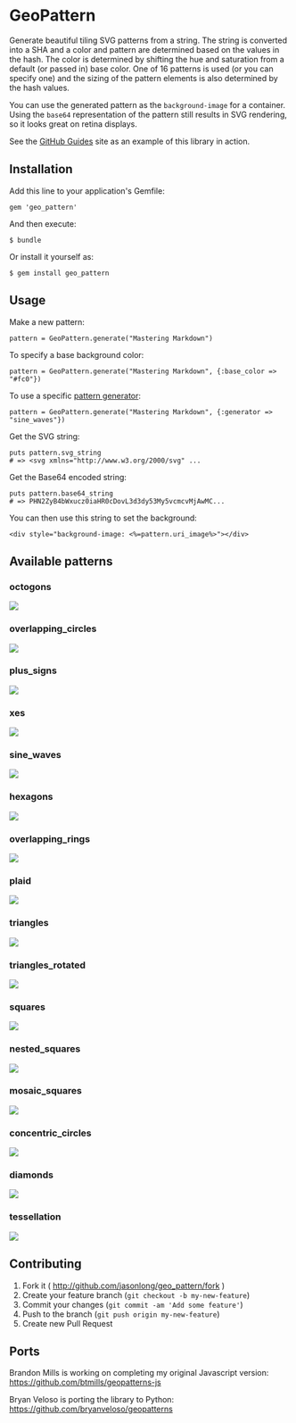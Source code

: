 # GeoPattern

Generate beautiful tiling SVG patterns from a string. The string is converted into a SHA and a color and pattern are determined based on the values in the hash. The color is determined by shifting the hue and saturation from a default (or passed in) base color. One of 16 patterns is used (or you can specify one) and the sizing of the pattern elements is also determined by the hash values.

You can use the generated pattern as the `background-image` for a container. Using the `base64` representation of the pattern still results in SVG rendering, so it looks great on retina displays.

See the [GitHub Guides](http://guides.github.com) site as an example of this library in action.

## Installation

Add this line to your application's Gemfile:

    gem 'geo_pattern'

And then execute:

    $ bundle

Or install it yourself as:

    $ gem install geo_pattern

## Usage

Make a new pattern:

    pattern = GeoPattern.generate("Mastering Markdown")

To specify a base background color:

    pattern = GeoPattern.generate("Mastering Markdown", {:base_color => "#fc0"})

To use a specific [pattern generator](#available-patterns):

    pattern = GeoPattern.generate("Mastering Markdown", {:generator => "sine_waves"})

Get the SVG string:

    puts pattern.svg_string
    # => <svg xmlns="http://www.w3.org/2000/svg" ...

Get the Base64 encoded string:

    puts pattern.base64_string
    # => PHN2ZyB4bWxucz0iaHR0cDovL3d3dy53My5vcmcvMjAwMC...

You can then use this string to set the background:

    <div style="background-image: <%=pattern.uri_image%>"></div>

## Available patterns

### octogons

![](http://jasonlong.github.io/geo_pattern/examples/octogons.png)

### overlapping_circles

![](http://jasonlong.github.io/geo_pattern/examples/overlapping_circles.png)

### plus_signs

![](http://jasonlong.github.io/geo_pattern/examples/plus_signs.png)

### xes

![](http://jasonlong.github.io/geo_pattern/examples/xes.png)

### sine_waves

![](http://jasonlong.github.io/geo_pattern/examples/sine_waves.png)

### hexagons

![](http://jasonlong.github.io/geo_pattern/examples/hexagons.png)

### overlapping_rings

![](http://jasonlong.github.io/geo_pattern/examples/overlapping_rings.png)

### plaid

![](http://jasonlong.github.io/geo_pattern/examples/plaid.png)

### triangles

![](http://jasonlong.github.io/geo_pattern/examples/triangles.png)

### triangles_rotated

![](http://jasonlong.github.io/geo_pattern/examples/triangles_rotated.png)

### squares

![](http://jasonlong.github.io/geo_pattern/examples/squares.png)

### nested_squares

![](http://jasonlong.github.io/geo_pattern/examples/nested_squares.png)

### mosaic_squares

![](http://jasonlong.github.io/geo_pattern/examples/mosaic_squares.png)

### concentric_circles

![](http://jasonlong.github.io/geo_pattern/examples/concentric_circles.png)

### diamonds

![](http://jasonlong.github.io/geo_pattern/examples/diamonds.png)

### tessellation

![](http://jasonlong.github.io/geo_pattern/examples/tessellation.png)


## Contributing

1. Fork it ( http://github.com/jasonlong/geo_pattern/fork )
2. Create your feature branch (`git checkout -b my-new-feature`)
3. Commit your changes (`git commit -am 'Add some feature'`)
4. Push to the branch (`git push origin my-new-feature`)
5. Create new Pull Request

## Ports

Brandon Mills is working on completing my original Javascript version:
https://github.com/btmills/geopatterns-js

Bryan Veloso is porting the library to Python:
https://github.com/bryanveloso/geopatterns
